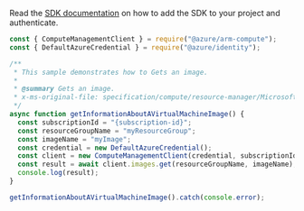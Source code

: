 Read the [SDK documentation](https://github.com/Azure/azure-sdk-for-js/blob/%40azure%2Farm-compute_18.0.0/sdk/compute/arm-compute/README.md) on how to add the SDK to your project and authenticate.

```javascript
const { ComputeManagementClient } = require("@azure/arm-compute");
const { DefaultAzureCredential } = require("@azure/identity");

/**
 * This sample demonstrates how to Gets an image.
 *
 * @summary Gets an image.
 * x-ms-original-file: specification/compute/resource-manager/Microsoft.Compute/stable/2022-03-01/ComputeRP/examples/imageExamples/Image_Get.json
 */
async function getInformationAboutAVirtualMachineImage() {
  const subscriptionId = "{subscription-id}";
  const resourceGroupName = "myResourceGroup";
  const imageName = "myImage";
  const credential = new DefaultAzureCredential();
  const client = new ComputeManagementClient(credential, subscriptionId);
  const result = await client.images.get(resourceGroupName, imageName);
  console.log(result);
}

getInformationAboutAVirtualMachineImage().catch(console.error);
```
